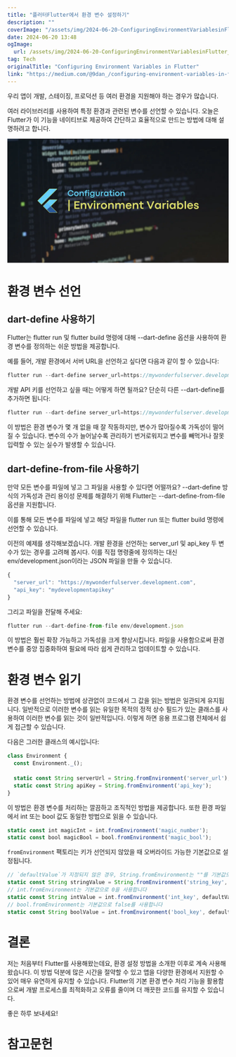 ```yaml
---
title: "플러터Flutter에서 환경 변수 설정하기"
description: ""
coverImage: "/assets/img/2024-06-20-ConfiguringEnvironmentVariablesinFlutter_0.png"
date: 2024-06-20 13:48
ogImage:
  url: /assets/img/2024-06-20-ConfiguringEnvironmentVariablesinFlutter_0.png
tag: Tech
originalTitle: "Configuring Environment Variables in Flutter"
link: "https://medium.com/@9dan_/configuring-environment-variables-in-flutter-e0614e3449e5"
---
```


우리 앱이 개발, 스테이징, 프로덕션 등 여러 환경을 지원해야 하는 경우가 많습니다.

여러 라이브러리를 사용하여 특정 환경과 관련된 변수를 선언할 수 있습니다. 오늘은 Flutter가 이 기능을 네이티브로 제공하여 간단하고 효율적으로 만드는 방법에 대해 설명하려고 합니다.

![이미지](/assets/img/2024-06-20-ConfiguringEnvironmentVariablesinFlutter_0.png)

# 환경 변수 선언

<div class="content-ad"></div>

## dart-define 사용하기

Flutter는 flutter run 및 flutter build 명령에 대해 --dart-define 옵션을 사용하여 환경 변수를 정의하는 쉬운 방법을 제공합니다.

예를 들어, 개발 환경에서 서버 URL을 선언하고 싶다면 다음과 같이 할 수 있습니다:

```js
flutter run --dart-define server_url=https://mywonderfulserver.development.com
```

<div class="content-ad"></div>

개발 API 키를 선언하고 싶을 때는 어떻게 하면 될까요? 단순히 다른 --dart-define를 추가하면 됩니다:

```js
flutter run --dart-define server_url=https://mywonderfulserver.development.com --dart-define api_key=mydevelopmentapikey
```

이 방법은 환경 변수가 몇 개 없을 때 잘 작동하지만, 변수가 많아질수록 가독성이 떨어질 수 있습니다. 변수의 수가 늘어날수록 관리하기 번거로워지고 변수를 빼먹거나 잘못 입력할 수 있는 실수가 발생할 수 있습니다.

## dart-define-from-file 사용하기

<div class="content-ad"></div>

만약 모든 변수를 파일에 넣고 그 파일을 사용할 수 있다면 어떨까요? --dart-define 방식의 가독성과 관리 용이성 문제를 해결하기 위해 Flutter는 --dart-define-from-file 옵션을 지원합니다.

이를 통해 모든 변수를 파일에 넣고 해당 파일을 flutter run 또는 flutter build 명령에 선언할 수 있습니다.

이전의 예제를 생각해보겠습니다. 개발 환경을 선언하는 server_url 및 api_key 두 변수가 있는 경우를 고려해 봅시다. 이를 직접 명령줄에 정의하는 대신 env/development.json이라는 JSON 파일을 만들 수 있습니다.

```js
{
  "server_url": "https://mywonderfulserver.development.com",
  "api_key": "mydevelopmentapikey"
}
```

<div class="content-ad"></div>

그리고 파일을 전달해 주세요:

```js
flutter run --dart-define-from-file env/development.json
```

이 방법은 훨씬 확장 가능하고 가독성을 크게 향상시킵니다. 파일을 사용함으로써 환경 변수를 중앙 집중화하여 필요에 따라 쉽게 관리하고 업데이트할 수 있습니다.

# 환경 변수 읽기

<div class="content-ad"></div>

환경 변수를 선언하는 방법에 상관없이 코드에서 그 값을 읽는 방법은 일관되게 유지됩니다. 일반적으로 이러한 변수를 읽는 유일한 목적의 정적 상수 필드가 있는 클래스를 사용하여 이러한 변수를 읽는 것이 일반적입니다. 이렇게 하면 응용 프로그램 전체에서 쉽게 접근할 수 있습니다.

다음은 그러한 클래스의 예시입니다:

```js
class Environment {
  const Environment._();

  static const String serverUrl = String.fromEnvironment('server_url');
  static const String apiKey = String.fromEnvironment('api_key');
}
```

이 방법은 환경 변수를 처리하는 깔끔하고 조직적인 방법을 제공합니다. 또한 환경 파일에서 int 또는 bool 값도 동일한 방법으로 읽을 수 있습니다.

<div class="content-ad"></div>

```js
static const int magicInt = int.fromEnvironment('magic_number');
static const bool magicBool = bool.fromEnvironment('magic_bool');
```

`fromEnvironment` 팩토리는 키가 선언되지 않았을 때 오버라이드 가능한 기본값으로 설정됩니다.

```js
// `defaultValue`가 지정되지 않은 경우, String.fromEnvironment는 ""를 기본값으로 사용합니다
static const String stringValue = String.fromEnvironment('string_key', defaultValue: 'Hello');
// int.fromEnvironment는 기본값으로 0을 사용합니다
static const String intValue = int.fromEnvironment('int_key', defaultValue: 42);
// bool.fromEnvironment는 기본값으로 false를 사용합니다
static const String boolValue = int.fromEnvironment('bool_key', defaultValue: true);
```

# 결론

<div class="content-ad"></div>

저는 처음부터 Flutter를 사용해왔는데요, 환경 설정 방법을 소개한 이후로 계속 사용해왔습니다. 이 방법 덕분에 많은 시간을 절약할 수 있고 앱을 다양한 환경에서 지원할 수 있어 매우 유연하게 유지할 수 있습니다. Flutter의 기본 환경 변수 처리 기능을 활용함으로써 개발 프로세스를 최적화하고 오류를 줄이며 더 깨끗한 코드를 유지할 수 있습니다.

좋은 하루 보내세요!

# 참고문헌
